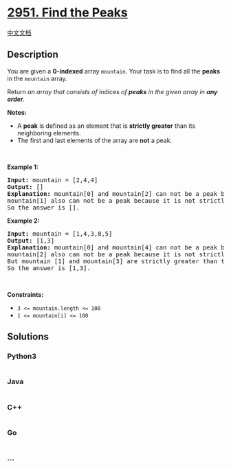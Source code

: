 # [2951. Find the Peaks](https://leetcode.com/problems/find-the-peaks)

[中文文档](/solution/2900-2999/2951.Find%20the%20Peaks/README.md)

## Description

<p>You are given a <strong>0-indexed</strong> array <code>mountain</code>. Your task is to find all the <strong>peaks</strong> in the <code>mountain</code> array.</p>

<p>Return <em>an array that consists of </em>indices<!-- notionvc: c9879de8-88bd-43b0-8224-40c4bee71cd6 --><em> of <strong>peaks</strong> in the given array in <strong>any order</strong>.</em></p>

<p><strong>Notes:</strong></p>

<ul>
	<li>A <strong>peak</strong> is defined as an element that is <strong>strictly greater</strong> than its neighboring elements.</li>
	<li>The first and last elements of the array are <strong>not</strong> a peak.</li>
</ul>

<p>&nbsp;</p>
<p><strong class="example">Example 1:</strong></p>

<pre>
<strong>Input:</strong> mountain = [2,4,4]
<strong>Output:</strong> []
<strong>Explanation:</strong> mountain[0] and mountain[2] can not be a peak because they are first and last elements of the array.
mountain[1] also can not be a peak because it is not strictly greater than mountain[2].
So the answer is [].
</pre>

<p><strong class="example">Example 2:</strong></p>

<pre>
<strong>Input:</strong> mountain = [1,4,3,8,5]
<strong>Output:</strong> [1,3]
<strong>Explanation:</strong> mountain[0] and mountain[4] can not be a peak because they are first and last elements of the array.
mountain[2] also can not be a peak because it is not strictly greater than mountain[3] and mountain[1].
But mountain [1] and mountain[3] are strictly greater than their neighboring elements.
So the answer is [1,3].
</pre>

<p>&nbsp;</p>
<p><strong>Constraints:</strong></p>

<ul>
	<li><code>3 &lt;= mountain.length &lt;= 100</code></li>
	<li><code>1 &lt;= mountain[i] &lt;= 100</code></li>
</ul>

## Solutions

<!-- tabs:start -->

### **Python3**

```python

```

### **Java**

```java

```

### **C++**

```cpp

```

### **Go**

```go

```

### **...**

```

```

<!-- tabs:end -->
